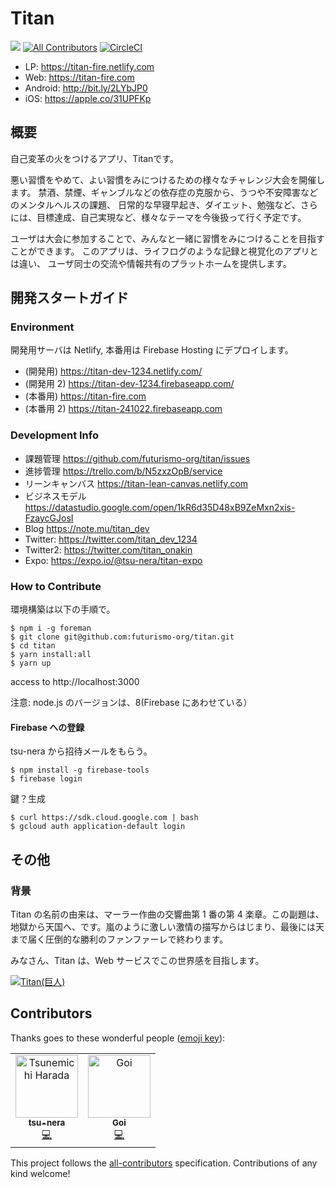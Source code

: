 # Titan

![](https://img.shields.io/github/issues/futurismo-org/titan.svg)
[![All Contributors](https://img.shields.io/badge/all_contributors-2-orange.svg?style=flat-square)](#contributors)
[![CircleCI](https://circleci.com/gh/futurismo-org/titan/tree/master.svg?style=svg)](https://circleci.com/gh/futurismo-org/titan/tree/master)

- LP: https://titan-fire.netlify.com
- Web: https://titan-fire.com
- Android: http://bit.ly/2LYbJP0
- iOS: https://apple.co/31UPFKp

## 概要

自己変革の火をつけるアプリ、Titanです。

悪い習慣をやめて、よい習慣をみにつけるための様々なチャレンジ大会を開催します。
禁酒、禁煙、ギャンブルなどの依存症の克服から、うつや不安障害などのメンタルヘルスの課題、
日常的な早寝早起き、ダイエット、勉強など、さらには、目標達成、自己実現など、様々なテーマを今後扱って行く予定です。

ユーザは大会に参加することで、みんなと一緒に習慣をみにつけることを目指すことができます。
このアプリは、ライフログのような記録と視覚化のアプリとは違い、
ユーザ同士の交流や情報共有のプラットホームを提供します。

## 開発スタートガイド

### Environment

開発用サーバは Netlify, 本番用は Firebase Hosting にデプロイします。

- (開発用) https://titan-dev-1234.netlify.com/
- (開発用 2) https://titan-dev-1234.firebaseapp.com/
- (本番用) https://titan-fire.com
- (本番用 2) https://titan-241022.firebaseapp.com

### Development Info

- 課題管理 https://github.com/futurismo-org/titan/issues
- 進捗管理 https://trello.com/b/N5zxzOpB/service
- リーンキャンバス https://titan-lean-canvas.netlify.com
- ビジネスモデル https://datastudio.google.com/open/1kR6d35D48xB9ZeMxn2xis-FzaycGJosI
- Blog https://note.mu/titan_dev
- Twitter:  https://twitter.com/titan_dev_1234
- Twitter2: https://twitter.com/titan_onakin
- Expo: https://expo.io/@tsu-nera/titan-expo

### How to Contribute

環境構築は以下の手順で。

```
$ npm i -g foreman
$ git clone git@github.com:futurismo-org/titan.git
$ cd titan
$ yarn install:all
$ yarn up
```

access to http://localhost:3000

注意: node.js のバージョンは、8(Firebase にあわせている）

#### Firebase への登録

tsu-nera から招待メールをもらう。

```
$ npm install -g firebase-tools
$ firebase login
```

鍵？生成

```
$ curl https://sdk.cloud.google.com | bash
$ gcloud auth application-default login
```

## その他

### 背景

Titan の名前の由来は、マーラー作曲の交響曲第 1 番の第 4 楽章。この副題は、地獄から天国へ、です。嵐のように激しい激情の描写からはじまり、最後には天まで届く圧倒的な勝利のファンファーレで終わります。

みなさん、Titan は、Web サービスでこの世界感を目指します。

[![Titan(巨人)](http://img.youtube.com/vi/L_fdk2Z7M2I/0.jpg)](https://youtu.be/L_fdk2Z7M2I)

## Contributors

Thanks goes to these wonderful people ([emoji key](https://allcontributors.org/docs/en/emoji-key)):

<!-- ALL-CONTRIBUTORS-LIST:START - Do not remove or modify this section -->
<!-- prettier-ignore -->
<table><tr><td align="center"><a href="https://github.com/tsu-nera"><img src="https://avatars1.githubusercontent.com/u/760627?v=4" width="100px;" alt="Tsunemichi Harada"/><br /><sub><b>tsu-nera</b></sub></a><br /><a href="https://github.com/futurismo-org/titan/commits?author=tsu-nera" title="Code">💻</a></td><td align="center"><a href="https://github.com/Goi666"><img src="https://avatars2.githubusercontent.com/u/40140038?v=4" width="100px;" alt="Goi"/><br /><sub><b>Goi</b></sub></a><br /><a href="https://github.com/futurismo-org/titan/commits?author=Goi666" title="Code">💻</a></td></tr></table>

<!-- ALL-CONTRIBUTORS-LIST:END -->

This project follows the [all-contributors](https://github.com/all-contributors/all-contributors) specification. Contributions of any kind welcome!
